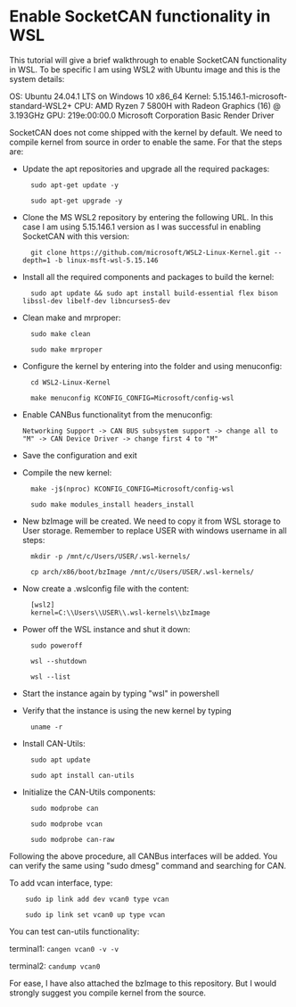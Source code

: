 # Enable SocketCAN functionality in WSL

This tutorial will give a brief walkthrough to enable SocketCAN functionality in WSL. To be specific I am using WSL2 with Ubuntu image and this is the system details:

OS: Ubuntu 24.04.1 LTS on Windows 10 x86_64
Kernel: 5.15.146.1-microsoft-standard-WSL2+
CPU: AMD Ryzen 7 5800H with Radeon Graphics (16) @ 3.193GHz
GPU: 219e:00:00.0 Microsoft Corporation Basic Render Driver

SocketCAN does not come shipped with the kernel by default. We need to compile kernel from source in order to enable the same. For that the steps are:

- Update the apt repositories and upgrade all the required packages:

		sudo apt-get update -y
		
		sudo apt-get upgrade -y

- Clone the MS WSL2 repository by entering the following URL. In this case I am using 5.15.146.1 version as I was successful in enabling SocketCAN with this version:

		git clone https://github.com/microsoft/WSL2-Linux-Kernel.git --depth=1 -b linux-msft-wsl-5.15.146

- Install all the required components and packages to build the kernel:

		sudo apt update && sudo apt install build-essential flex bison libssl-dev libelf-dev libncurses5-dev

- Clean make and mrproper:

  		sudo make clean
  
  		sudo make mrproper

- Configure the kernel by entering into the folder and using menuconfig:

		cd WSL2-Linux-Kernel
		
		make menuconfig KCONFIG_CONFIG=Microsoft/config-wsl

- Enable CANBus functionalityt from the menuconfig:

	``Networking Support -> CAN BUS subsystem support -> change all to "M" -> CAN Device Driver -> change first 4 to "M" ``

- Save the configuration and exit

- Compile the new kernel: 

		make -j$(nproc) KCONFIG_CONFIG=Microsoft/config-wsl
		
		sudo make modules_install headers_install

- New bzImage will be created. We need to copy it from WSL storage to User storage. Remember to replace USER with windows username in all steps:

		mkdir -p /mnt/c/Users/USER/.wsl-kernels/
		
		cp arch/x86/boot/bzImage /mnt/c/Users/USER/.wsl-kernels/

- Now create a .wslconfig file with the content:

		[wsl2] 
		kernel=C:\\Users\\USER\\.wsl-kernels\\bzImage

- Power off the WSL instance and shut it down:

		sudo poweroff
		
		wsl --shutdown
		
		wsl --list

- Start the instance again by typing "wsl" in powershell

- Verify that the instance is using the new kernel by typing 

		uname -r

- Install CAN-Utils:

		sudo apt update
		
		sudo apt install can-utils

- Initialize the CAN-Utils components:

		sudo modprobe can
		
		sudo modprobe vcan
		
		sudo modprobe can-raw


Following the above procedure, all CANBus interfaces will be added. You can verify the same using "sudo dmesg" command and searching for CAN.

To add vcan interface, type:

		sudo ip link add dev vcan0 type vcan
		
  		sudo ip link set vcan0 up type vcan

You can test can-utils functionality:

   terminal1: ``cangen vcan0 -v -v``

   terminal2: ``candump vcan0``


For ease, I have also attached the bzImage to this repository. But I would strongly suggest you compile kernel from the source.
